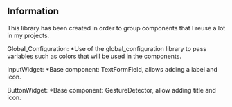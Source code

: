 
## Information
This library has been created in order to group components that I reuse a lot in my projects.

Global_Configuration:
    *Use of the global_configuration library to pass variables such as colors that will be used in the components.

InputWidget:
    *Base component: TextFormField, allows adding a label and icon.

ButtonWidget:
    *Base component: GestureDetector, allow adding title and icon.